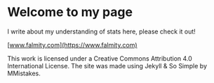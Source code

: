 # Welcome to my page

I write about my understanding of stats here, please check it out!

[www.falmity.com](https://www.falmity.com)

This work is licensed under a Creative Commons Attribution 4.0 International License. The site was made using Jekyll & So Simple by MMistakes.